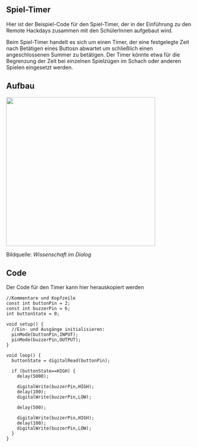 Spiel-Timer
----
Hier ist der Beispiel-Code für den Spiel-Timer, der in der Einführung zu den Remote Hackdays zusammen mit den SchülerInnen aufgebaut wird.

Beim Spiel-Timer handelt es sich um einen Timer, der eine festgelegte Zeit nach Betätigen eines Buttosn abwartet um schließlich einen angeschlossenen Summer zu betätigen. Der Timer könnte etwa für die Begrenzung der Zeit bei einzelnen Spielzügen im Schach oder anderen Spielen eingesetzt werden. 

## Aufbau

<img src=https://www.makeyourschool.de/wp-content/uploads/2018/10/8_feinstaubsensor-1024x1024.jpg width=400px>

Bildquelle: *Wissenschaft im Dialog*

## Code

Der Code für den Timer kann hier herauskopiert werden

```
//Kommentare und Kopfzeile
const int buttonPin = 2;
const int buzzerPin = 6;
int buttonState = 0;

void setup() {
  //Ein- und Ausgänge initialisieren:
  pinMode(buttonPin,INPUT);
  pinMode(buzzerPin,OUTPUT);
}

void loop() {
  buttonState = digitalRead(buttonPin);
  
  if (buttonState==HIGH) {
    delay(5000);
    
    digitalWrite(buzzerPin,HIGH);
    delay(100);
    digitalWrite(buzzerPin,LOW);
    
    delay(500);
    
    digitalWrite(buzzerPin,HIGH);
    delay(100);
    digitalWrite(buzzerPin,LOW);
  }
}

```


